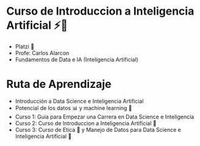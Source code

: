 # Curso de Introduccion a Inteligencia Artificial ⚡️🧠
* Platzi 💚
* Profe: Carlos Alarcon
* Fundamentos de Data e IA (Inteligencia Artificial)

# Ruta de Aprendizaje
* Introducción a Data Science e Inteligencia Artificial
* Potencial de los datos 📊 y machine learning 🤖
* Curso 1: Guia para Empezar una Carrera en Data Science e Inteligencia
* Curso 2: Curso de Introduccion a Inteligencia Artificial 🧠
* Curso 3: Curso de Etica 🔎 y Manejo de Datos para Data Science e Inteligencia Artificial 🤖

